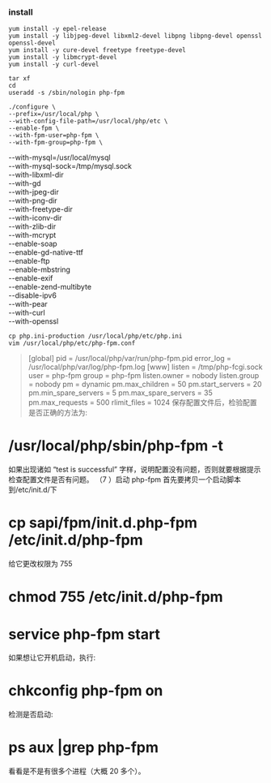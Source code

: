 ### install
    yum install -y epel-release
    yum install -y libjpeg-devel libxml2-devel libpng libpng-devel openssl openssl-devel 
    yum install -y cure-devel freetype freetype-devel
    yum install -y libmcrypt-devel
    yum install -y curl-devel

    tar xf 
    cd 
    useradd -s /sbin/nologin php-fpm

    ./configure \
    --prefix=/usr/local/php \
    --with-config-file-path=/usr/local/php/etc \
    --enable-fpm \
    --with-fpm-user=php-fpm \
    --with-fpm-group=php-fpm \
--with-mysql=/usr/local/mysql \
--with-mysql-sock=/tmp/mysql.sock \
--with-libxml-dir \
--with-gd \
--with-jpeg-dir \
--with-png-dir \
--with-freetype-dir \
--with-iconv-dir \
--with-zlib-dir \
--with-mcrypt \
--enable-soap \
--enable-gd-native-ttf \
--enable-ftp \
--enable-mbstring \
--enable-exif \
--enable-zend-multibyte \
--disable-ipv6 \
--with-pear \
--with-curl \
--with-openssl

    cp php.ini-production /usr/local/php/etc/php.ini
    vim /usr/local/php/etc/php-fpm.conf
> [global]
> pid = /usr/local/php/var/run/php-fpm.pid
> error_log = /usr/local/php/var/log/php-fpm.log
[www]
listen = /tmp/php-fcgi.sock
user = php-fpm
group = php-fpm
listen.owner = nobody
listen.group = nobody
pm = dynamic
pm.max_children = 50
pm.start_servers = 20
pm.min_spare_servers = 5
pm.max_spare_servers = 35
pm.max_requests = 500
rlimit_files = 1024
保存配置文件后，检验配置是否正确的方法为:
# /usr/local/php/sbin/php-fpm -t
如果出现诸如 “test is successful” 字样，说明配置没有问题，否则就要根据提示检查配置文件是否有问题。
（7 ）启动 php-fpm
首先要拷贝一个启动脚本到/etc/init.d/下
# cp sapi/fpm/init.d.php-fpm /etc/init.d/php-fpm
给它更改权限为 755
# chmod 755 /etc/init.d/php-fpm
# service php-fpm start
如果想让它开机启动，执行:
# chkconfig php-fpm on
检测是否启动:
# ps aux |grep php-fpm
看看是不是有很多个进程（大概 20 多个）。
